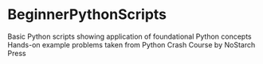 # BeginnerPythonScripts
Basic Python scripts showing application of foundational Python concepts
Hands-on example problems taken from Python Crash Course by NoStarch Press
